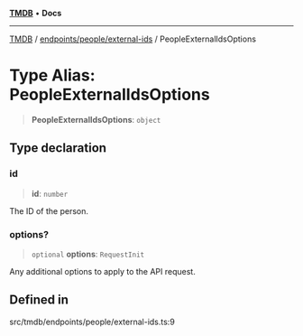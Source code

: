 [**TMDB**](../../../../README.md) • **Docs**

***

[TMDB](../../../../README.md) / [endpoints/people/external-ids](../README.md) / PeopleExternalIdsOptions

# Type Alias: PeopleExternalIdsOptions

> **PeopleExternalIdsOptions**: `object`

## Type declaration

### id

> **id**: `number`

The ID of the person.

### options?

> `optional` **options**: `RequestInit`

Any additional options to apply to the API request.

## Defined in

src/tmdb/endpoints/people/external-ids.ts:9
